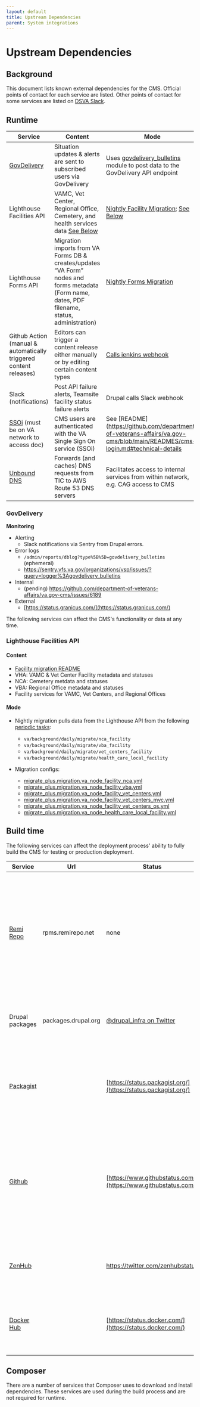 ```yaml
---
layout: default
title: Upstream Dependencies
parent: System integrations
---
```


# Upstream Dependencies

## Background

This document lists known external dependencies for the CMS.
Official points of contact for each service are listed.
Other points of contact for some services are listed on [DSVA Slack](https://dsva.slack.com/archives/CT4GZBM8F/p1628284192216100).

## Runtime
| Service| Content| Mode| Monitoring| Escalation Contact| Notes|
|------------------------------------------------------------------------------------------------------------------------------|---------------------------------------------------------------------------------------------------------------------------------------------------------------------------------------|---------------------------------------------------------------------------------------------------------------------------------------------------------------------------------------------------------------------------------------------------------------------|----------------------------------------------------------------------------------------|-----------------------------------------------------------------------------------------------------------------------------------------------------------------------------------------------------------------------------------------|---------------------------------------------------------------------------------------------------------------------------------------------------------------------------------------------------------------------------------------------------------------------------------------------------------------------------------------------------|
| [GovDelivery](https://granicus.com/solution/govdelivery/)| Situation updates & alerts are sent to subscribed users via GovDelivery| Uses [govdelivery_bulletins](https://github.com/department-of-veterans-affairs/va.gov-cms/tree/main/docroot/modules/custom/va_gov_govdelivery) module to post data to the GovDelivery API endpoint| [See Below](#govdelivery)| [https://support.granicus.com/s/contactsupport](https://support.granicus.com/s/contactsupport)|||
| Lighthouse Facilities API | VAMC, Vet Center, Regional Office, Cemetery, and health services data [See Below](#facility-cemetery-and-health-services-via-lighthouse-api)| [Nightly Facility Migration](https://github.com/department-of-veterans-affairs/va.gov-cms/blob/main/READMES/migrations-facility.md); [See Below](#lighthouse-facilities-api)| https://valighthouse.statuspage.io | [#cms-lighthouse](https://app.slack.com/client/T03FECE8V/C02BTJTDFTN) slack channel - @facilities-team <br/> Adam Stinton (LH engineer)<br/> VA PO = Michelle Middaugh |  API paths are [overridden](https://github.com/department-of-veterans-affairs/va.gov-cms/blob/main/docroot/modules/custom/va_gov_migrate/config/install/migrate_plus.migration.va_node_facility_nca.yml#L22) by [settings.php](https://github.com/department-of-veterans-affairs/va.gov-cms/blob/main/docroot/sites/default/settings.php#L146) |
| Lighthouse Forms API | Migration imports from VA Forms DB & creates/updates “VA Form” nodes and forms metadata (Form name, dates, PDF filename, status, administration) | [Nightly Forms Migration](https://github.com/department-of-veterans-affairs/va.gov-cms/blob/main/READMES/migrations-forms.md)| https://valighthouse.statuspage.io | #va-forms slack channel <br/> @public-websites-team | |
| Github Action (manual & automatically triggered content releases)| Editors can trigger a content release either manually or by editing certain content types| [Calls jenkins webhook](https://github.com/department-of-veterans-affairs/va.gov-cms/blob/main/READMES/cms-content-release.md#automatic)| [http://jenkins.vfs.va.gov/computer/](http://jenkins.vfs.va.gov/computer/)| Ops team (use #vfs-platform-support)||
| Slack (notifications)| Post API failure alerts, Teamsite facility status failure alerts| Drupal calls Slack webhook| [https://status.slack.com/](https://status.slack.com/)|||
| [SSOi](https://dvagov.sharepoint.com/sites/OITEPMOIAM/playbooks/Pages/IAM%20URLs.aspx) (must be on VA network to access doc) | CMS users are authenticated with the VA Single Sign On service (SSOi)| See [README](https://github.com/department-of-veterans-affairs/va.gov-cms/blob/main/READMES/cms-login.md#technical-details| https://iamportal.iam.va.gov/iamv2/index.php (must be on VA network)                   | https://iamportal.iam.va.gov/iamv2/help/contactUs.php (must be on VA network)||
| [Unbound DNS](https://vfs.atlassian.net/wiki/spaces/OT/pages/1474594384/Unbound) | Forwards (and caches) DNS requests from TIC to AWS Route 53 DNS servers | Facilitates access to internal services from within network, e.g. CAG access to CMS | [Datadog](https://vagov.ddog-gov.com/synthetics/details/qbs-9w2-hd8?live=1h) synthetic | Ops team (use #vfs-platform-support) | |
### GovDelivery

**Monitoring**

* Alerting
   * Slack notifications via Sentry from Drupal errors.
* Error logs
   * `/admin/reports/dblog?type%5B%5D=govdelivery_bulletins` (ephemeral)
   * https://sentry.vfs.va.gov/organizations/vsp/issues/?query=logger%3Agovdelivery_bulletins
* Internal
   * (pending) https://github.com/department-of-veterans-affairs/va.gov-cms/issues/6189
* External
   * [https://status.granicus.com/](https://status.granicus.com/)

The following services can affect the CMS's functionality or data at any time.

### Lighthouse Facilities API

#### Content

* [Facility migration README](https://github.com/department-of-veterans-affairs/va.gov-cms/blob/main/READMES/migrations-facility.md)
* VHA: VAMC & Vet Center Facility metadata and statuses
* NCA: Cemetery metdata and statuses
* VBA: Regional Office metadata and statuses
* Facility services for VAMC, Vet Centers, and Regional Offices

#### Mode

* Nightly migration pulls data from the Lighthouse API from the following [periodic tasks](/tasks-periodic.yml):
   * `va/background/daily/migrate/nca_facility`
   * `va/background/daily/migrate/vba_facility`
   * `va/background/daily/migrate/vet_centers_facility`
   * `va/background/daily/migrate/health_care_local_facility`

* Migration configs:
   * [migrate_plus.migration.va_node_facility_nca.yml](/config/sync/migrate_plus.migration.va_node_facility_nca.yml)
   * [migrate_plus.migration.va_node_facility_vba.yml](/config/sync/migrate_plus.migration.va_node_facility_vba.yml)
   * [migrate_plus.migration.va_node_facility_vet_centers.yml](/config/sync/migrate_plus.migration.va_node_facility_vet_centers.yml)
   * [migrate_plus.migration.va_node_facility_vet_centers_mvc.yml](/config/sync/migrate_plus.migration.va_node_facility_vet_centers_mvc.yml)
   * [migrate_plus.migration.va_node_facility_vet_centers_os.yml](/config/sync/migrate_plus.migration.va_node_facility_vet_centers_os.yml)
   * [migrate_plus.migration.va_node_health_care_local_facility.yml](/config/sync/migrate_plus.migration.va_node_health_care_local_facility.yml)


## Build time

The following services can affect the deployment process' ability to fully build the CMS for testing or production deployment.

| Service                                 | Url                 | Status                                                         | Escalation                                                                                                                                                                                     | Notes                                                                                                                                                                                                 |
|-----------------------------------------|---------------------|----------------------------------------------------------------|------------------------------------------------------------------------------------------------------------------------------------------------------------------------------------------------|-------------------------------------------------------------------------------------------------------------------------------------------------------------------------------------------------------|
| [Remi Repo](https://rpms.remirepo.net/) | rpms.remirepo.net   | none                                                           | Tweet [@RemiRepository](https://twitter.com/RemiRepository) and open issue at [https://forum.remirepo.net/](https://forum.remirepo.net/)                                                       | Remi Repo is used to pull in the PHP 7.3 libraries and dependencies in our AMI builds. This won't be used when we switch from Amazon Linux 1 to Amazon Linux 2 when we move to containers on ArgoKube |
| Drupal packages                         | packages.drupal.org | [@drupal_infra on Twitter](https://twitter.com/drupal_infra)   |                                                                                                                                                                                                | Drupal packages is used to download Drupal contrib modules                                                                                                                                            |
| [Packagist](https://packagist.org)      |                     | [https://status.packagist.org/](https://status.packagist.org/) | Tweet at [@packagist](https://twitter.com/packagist). It is used by thousands of sites so highly likely that someone knows about any issues before we do and that it will be resolved quickly. | Packagist is used to install our PHP dependencies that are required by Drupal custom and contrib modules.                                                                                             |
| [Github](https://github.com)            |                     | [https://www.githubstatus.com/](https://www.githubstatus.com/) | Use the #github_information channel in DSVA slack                                                                                                                                              | The codebase is stored in github, and the deployment process depends on it to pull code and push status and code quality messages to our pull requests.                                               |
| [ZenHub](https://www.zenhub.com)        |                     | https://twitter.com/zenhubstatus                               |                                                                                                                                                                                                | ZenHub is a project management layer on top of GitHub Issues that we use.                                                                                                                             |
| [Docker Hub](https://hub.docker.com/)   |                     | [https://status.docker.com/](https://status.docker.com/)       | Contact support@docker.com and/or tweet [@Docker](https://twitter.com/Docker)                                                                                                                  | We use Docker Hub to pull down container images for our CI environments in Tugboat.                                                                                                                   |

## Composer
There are a number of services that Composer uses to download and install dependencies. These services are used during the build process and are not required for runtime.
